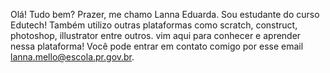 Olá! Tudo bem?
Prazer, me chamo Lanna Eduarda.
Sou estudante do curso Edutech!
Também utilizo outras plataformas como scratch, construct, photoshop, illustrator entre outros.
vim aqui para conhecer e aprender nessa plataforma!
Você pode entrar em contato comigo por esse email lanna.mello@escola.pr.gov.br.
